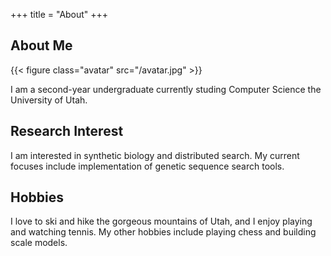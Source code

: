 +++
title = "About"
+++

## About Me

{{< figure class="avatar" src="/avatar.jpg" >}}

I am a second-year undergraduate currently studing Computer Science the University of Utah.

## Research Interest

I am interested in synthetic biology and distributed search. My current focuses include implementation of genetic sequence search tools.


## Hobbies
I love to ski and hike the gorgeous mountains of Utah, and I enjoy playing and watching tennis.
My other hobbies include playing chess and building scale models.